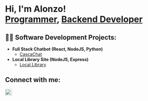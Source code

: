 <h1>Hi, I'm Alonzo! <br/><a href="=https://github.com/Alonzo65">Programmer</a>, <a href="https://www.linkedin.com/in/alonzo-marquez-rodriguez-197751291/">Backend Developer</a></h1>

<h2>👨‍💻 Software Development Projects:</h2>

- <b>Full Stack Chatbot (React, NodeJS, Python)</b>
  - [CascaChat](https://github.com/Alonzo65/CascaChat)
- <b>Local Library Site (NodeJS, Express)</b>
  - [Local Library](https://github.com/Alonzo65/local-library) 



<h2>Connect with me:</h2>

[<img align="left" alt="AlonzoMarquez | LinkedIn" width="22px" src="https://cdn.jsdelivr.net/npm/simple-icons@v3/icons/linkedin.svg" />][linkedin]

[linkedin]: https://www.linkedin.com/in/alonzo-marquez-rodriguez-197751291/
<!--
**Alonzo65/Alonzo65** is a ✨ _special_ ✨ repository because its `README.md` (this file) appears on your GitHub profile.

Here are some ideas to get you started:

- 🔭 I’m currently working on ...
- 🌱 I’m currently learning ...
- 👯 I’m looking to collaborate on ...
- 🤔 I’m looking for help with ...
- 💬 Ask me about ...
- 📫 How to reach me: ...
- 😄 Pronouns: ...
- ⚡ Fun fact: ...
-->
